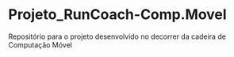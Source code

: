 # Projeto_RunCoach-Comp.Movel
Repositório para o projeto desenvolvido no decorrer da cadeira de Computação Móvel

